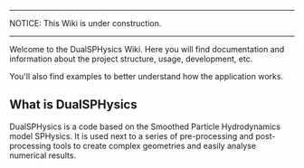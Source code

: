 ***
NOTICE: This Wiki is under construction.
***

Welcome to the DualSPHysics Wiki. Here you will find documentation and information about the project structure, usage, development, etc.

You'll also find examples to better understand how the application works.

## What is DualSPHysics
DualSPHysics is a code based on the Smoothed Particle Hydrodynamics model SPHysics. It is used next to a series of pre-processing and post-processing tools to create complex geometries and easily analyse numerical results.
